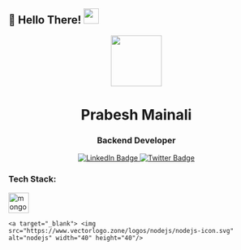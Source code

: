 ## :rainbow: Hello There! <img src="https://raw.githubusercontent.com/iampavangandhi/iampavangandhi/master/gifs/Hi.gif" width="30px">
<div id="header" align="center">
  <img src="https://media.giphy.com/media/M9gbBd9nbDrOTu1Mqx/giphy.gif" width="100"/>
</div>
<h1 align="center">Prabesh Mainali</h1>
<h3 align="center">Backend Developer</h3>

<div id="badges" align="center" >
  <a href="[your-linkedin-URL](https://www.linkedin.com/in/prabesh-mainali-498791203/)">
    <img src="https://img.shields.io/badge/LinkedIn-blue?style=for-the-badge&logo=linkedin&logoColor=white" alt="LinkedIn Badge"/>
  </a>
  <a href="https://twitter.com/PrabeshMainali">
    <img src="https://img.shields.io/badge/Twitter-blue?style=for-the-badge&logo=twitter&logoColor=white" alt="Twitter Badge"/>
  </a>
    </a>
</div>

<div id= "skills">
 <h3 align="left">Tech Stack: </h3>
<p align="left"> 
  <a  target="_blank"> <img src="https://www.vectorlogo.zone/logos/mongodb/mongodb-ar21.svg" alt="mongodb" width="40" height="40"/>
  </a>
  
    <a target="_blank"> <img src="https://www.vectorlogo.zone/logos/nodejs/nodejs-icon.svg" alt="nodejs" width="40" height="40"/>
  </a>

  </p>
  </div>
<!--
**PrabeshIO/PrabeshIO** is a ✨ _special_ ✨ repository because its `README.md` (this file) appears on your GitHub profile.

Here are some ideas to get you started:

🔭 I’m currently working on ...
- 🌱 I’m currently learning ...
- 👯 I’m looking to collaborate on ...
- 🤔 I’m looking for help with ...
- 💬 Ask me about ...
- 📫 How to reach me: ...
- 😄 Pronouns: ...
- ⚡ Fun fact: ...
-->
